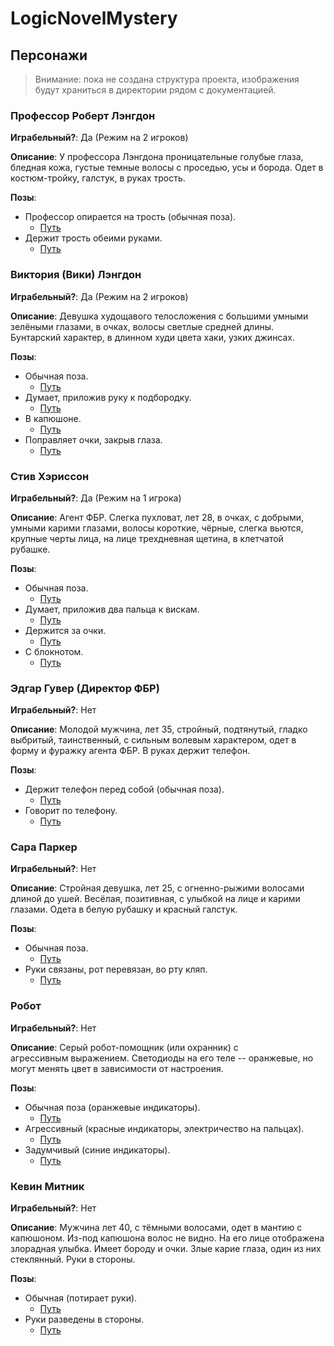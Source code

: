 # LogicNovelMystery

## Персонажи

> Внимание: пока не создана структура проекта, изображения будут храниться в директории рядом с документацией.

### Профессор Роберт Лэнгдон

**Играбельный?**: Да (Режим на 2 игроков)

**Описание**: У профессора Лэнгдона проницательные голубые глаза, бледная кожа, густые темные волосы с проседью, усы и борода. Одет в костюм-тройку, галстук, в руках трость.

**Позы**:
- Профессор опирается на трость (обычная поза).
  - [Путь](./images/sprites/professor_idle.webp)
- Держит трость обеими руками.
  - [Путь](./images/sprites/professor_hold_cane.webp)

### Виктория (Вики) Лэнгдон

**Играбельный?**: Да (Режим на 2 игроков)

**Описание**: Девушка худощавого телосложения с большими умными зелёными глазами, в очках, волосы светлые средней длины. Бунтарский характер, в длинном худи цвета хаки, узких джинсах.

**Позы**:
- Обычная поза.
  - [Путь](./images/sprites/vicky_idle.webp)
- Думает, приложив руку к подбородку.
  - [Путь](./images/sprites/vicky_think.webp)
- В капюшоне.
  - [Путь](./images/sprites/vicky_hood.webp)
- Поправляет очки, закрыв глаза.
  - [Путь](./images/sprites/vicky_adjust_glasses.webp)

### Стив Хэриссон

**Играбельный?**: Да (Режим на 1 игрока)

**Описание**: Агент ФБР. Слегка пухловат, лет 28, в очках, с добрыми, умными карими глазами, волосы короткие, чёрные, слегка вьются, крупные черты лица, на лице трехдневная щетина, в клетчатой рубашке.

**Позы**:
- Обычная поза.
  - [Путь](./images/sprites/steve_idle.webp)
- Думает, приложив два пальца к вискам.
  - [Путь](./images/sprites/steve_think.webp)
- Держится за очки.
  - [Путь](./images/sprites/steve_hold_glasses.webp)
- С блокнотом.
  - [Путь](./images/sprites/steve_hold_notebook.webp)
  
### Эдгар Гувер (Директор ФБР)

**Играбельный?**: Нет

**Описание**: Молодой мужчина, лет 35, стройный, подтянутый, гладко выбритый, таинственный, с сильным волевым характером, одет в форму и фуражку агента ФБР. В руках держит телефон.

**Позы**:
- Держит телефон перед собой (обычная поза).
  - [Путь](./images/sprites/fbi_idle.webp)
- Говорит по телефону.
  - [Путь](./images/sprites/fbi_phone.webp)

### Сара Паркер

**Играбельный?**: Нет

**Описание**: Стройная девушка, лет 25, с огненно-рыжими волосами длиной до ушей. Весёлая, позитивная, с улыбкой на лице и карими глазами. Одета в белую рубашку и красный галстук.

**Позы**:
- Обычная поза.
  - [Путь](./images/sprites/sarah_idle.webp)
- Руки связаны, рот перевязан, во рту кляп.
  - [Путь](./images/sprites/sarah_hostage.webp)

### Робот

**Играбельный?**: Нет

**Описание**: Серый робот-помощник (или охранник) с агрессивным выражением. Светодиоды на его теле -- оранжевые, но могут менять цвет в зависимости от настроения.

**Позы**:
- Обычная поза (оранжевые индикаторы).
  - [Путь](./images/sprites/guard_idle.webp)
- Агрессивный (красные индикаторы, электричество на пальцах).
  - [Путь](./images/sprites/guard_angry.webp)
- Задумчивый (синие индикаторы).
  - [Путь](./images/sprites/guard_think.webp)

### Кевин Митник

**Играбельный?**: Нет

**Описание**: Мужчина лет 40, с тёмными волосами, одет в мантию с капюшоном. Из-под капюшона волос не видно. На его лице отображена злорадная улыбка. Имеет бороду и очки. Злые карие глаза, один из них стеклянный. Руки в стороны.

**Позы**:
- Обычная (потирает руки).
  - [Путь](./images/sprites/walter_idle.webp)
- Руки разведены в стороны.
  - [Путь](./images/sprites/walter_shrug.webp)
